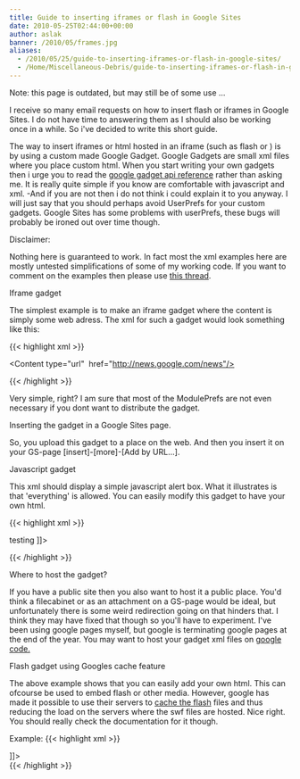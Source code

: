 ```yaml
---
title: Guide to inserting iframes or flash in Google Sites
date: 2010-05-25T02:44:00+00:00
author: aslak
banner: /2010/05/frames.jpg
aliases:
  - /2010/05/25/guide-to-inserting-iframes-or-flash-in-google-sites/
  - /Home/Miscellaneous-Debris/guide-to-inserting-iframes-or-flash-in-google-sites
---
```


Note: this page is outdated, but may still be of some use ...

I receive so many email requests on how to insert flash or iframes in Google Sites. I do not have time to answering them as I should also be working once in a while. So i've decided to write this short guide.
  
The way to insert iframes or html hosted in an iframe (such as flash or ) is by using a custom made Google Gadget. Google Gadgets are small xml files where you place custom html. When you start writing your own gadgets then i urge you to read the [google gadget api reference](http://code.google.com/apis/gadgets/docs/reference.html) rather than asking me. It is really quite simple if you know are comfortable with javascript and xml. -And if you are not then i do not think i could explain it to you anyway. I will just say that you should perhaps avoid UserPrefs for your custom gadgets. Google Sites has some problems with userPrefs, these bugs will probably be ironed out over time though.
  
Disclaimer:
  
Nothing here is guaranteed to work. In fact most the xml examples here are mostly untested simplifications of some of my working code. If you want to comment on the examples then please use [this thread](http://groups.google.com/group/sites-help-howtoadmin/browse_thread/thread/b4b007450791550e).
  
Iframe gadget
  
The simplest example is to make an iframe gadget where the content is simply some web adress. The xml for such a gadget would look something like this:

{{< highlight xml >}}

<?xml version="1.0" encoding="UTF-8" ?>
  
<Module>
  
<ModulePrefs title="Iframe test"
  directory_title="iframe test"
  description="iframe"
  author="name" author_email="testing"
  author_link="http://www.glaciology.net"
  scrolling="true"
  category="funandgames">
</ModulePrefs>
<Content type="url"  href="http://news.google.com/news"/>

</Module>
{{< /highlight >}}

Very simple, right? I am sure that most of the ModulePrefs are not even necessary if you dont want to distribute the gadget.
  
Inserting the gadget in a Google Sites page.
  
So, you upload this gadget to a place on the web. And then you insert it on your GS-page [insert]-[more]-[Add by URL...].
  
Javascript gadget
  
This xml should display a simple javascript alert box. What it illustrates is that 'everything' is allowed. You can easily modify this gadget to have your own html.


{{< highlight xml >}}

<?xml version="1.0" encoding="UTF-8" ?>
<Module>
<ModulePrefs
author="Aslak Grinsted"  
author_link="http://www.glaciology.net"  
scrolling="false" >
  
</ModulePrefs>  
<Content type="html"><![CDATA[  
 <h1>testing</h1> 
 <script type="text/javascript" language="javascript">
   alert('HELLO!');  
 </script>
]]></Content>
</Module>

{{< /highlight >}}

Where to host the gadget?
  
If you have a public site then you also want to host it a public place. You'd think a filecabinet or as an attachment on a GS-page would be ideal, but unfortunately there is some weird redirection going on that hinders that. I think they may have fixed that though so you'll have to experiment. I've been using google pages myself, but google is terminating google pages at the end of the year. You may want to host your gadget xml files on [google code.](http://code.google.com/hosting/) 
  
Flash gadget using Googles cache feature
  
The above example shows that you can easily add your own html. This can ofcourse be used to embed flash or other media. However, google has made it possible to use their servers to [cache the flash](http://code.google.com/apis/gadgets/docs/reference/#gadgets.flash) files and thus reducing the load on the servers where the swf files are hosted. Nice right. You should really check the documentation for it though. 

Example:
{{< highlight xml >}}

<?xml version="1.0" encoding="UTF-8" ?>
<Module>
<ModulePrefs
description="last.fm player"
author="xxxx"
scrolling="false"
category="funandgames" >
<Require feature="flash" />
</ModulePrefs>
<Content type="html">
<![CDATA[<div id='swfwrapper'></div><div id='message'></div>
<script type="text/javascript" language="javascript">
  
function myesc(s){
var r=escape(s);
r=r.replace(/\//gi,'%2F');
r=r.replace(/ /gi,'%2520');
return r;
}
var flashvars = {
lang: "en", FOD: "true", expanded: "true",
autostart: false, lfmMode: "playlist", restype: "url",
url: "lastfm://artist/Van Der Phunck/similarartists"
};
var fv=";
for (var prop in flashvars) {
if (fv) fv=fv+'&'
fv=fv + prop + '=' + myesc(flashvars[prop]);
}
var params= {
wmode: "transparent", bgcolor: "fff", allowFullScreen: "false",
allowNetworking: "all", quality: "high", menu: "true",
flashvars: fv
};
var ok = gadgets.flash.embedFlash('http://cdn.last.fm/webclient/s12n/85/lfmPlayer.swf', 'swfwrapper', 9, params);
if (~ok) {  
document.getElementById('message').innerHTML='Error: Could not embed flash player!';  
}  
</script>]]>  
</Content>
</Module>
{{< /highlight >}}
